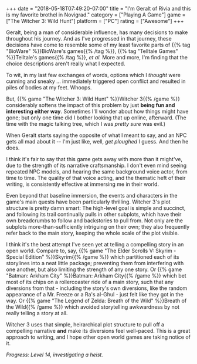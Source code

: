 +++
date = "2018-05-18T07:49:20-07:00"
title = "I'm Geralt of Rivia and this is my favorite brothel in Novigrad."
category = ["Playing A Game"]
game = ["The Witcher 3: Wild Hunt"]
platform = ["PC"]
rating = ["Awesome"]
+++

Geralt, being a man of considerable influence, has many decisions to make throughout his journey.  And as I've progressed in that journey, these decisions have come to resemble some of my least favorite parts of {{% tag "BioWare" %}}BioWare's games{{% /tag %}}, {{% tag "Telltale Games" %}}Telltale's games{{% /tag %}}, <i>et al.</i>  More and more, I'm finding that the choice descriptions aren't really what I expected.

To wit, in my last few exchanges of words, options which I <i>thought</i> were cunning and sneaky ... immediately triggered open conflict and resulted in piles of bodies at my feet.  Whoops.

But, {{% game "The Witcher 3: Wild Hunt" %}}Witcher 3{{% /game %}} considerably softens the impact of this problem by just <b>being fun and interesting either way</b>.  Sometimes I'll wonder about how things might have gone; but only one time did I bother looking that up online, afterward.  (The time with the magic talking tree, which I was <i>pretty sure</i> was evil.)

When Geralt starts saying the opposite of what I meant to say, and an NPC gets all mad about it -- I'm just like, well, <i>get ploughed</i> I guess.  And then he does.

I think it's fair to say that this game gets away with more than it might've, due to the strength of its narrative craftsmanship.  I don't even mind seeing repeated NPC models, and hearing the same background voice actor, from time to time.  The quality of that voice acting, and the thematic heft of their writing, is consistently effective at immersing me in their world.

Even beyond that baseline immersion, the events and characters in the game's main quests have been particularly thrilling.  Witcher 3's plot structure is pretty damn smart: The high-level goal is simple and succinct, and following its trail continually pulls in other subplots, which have their own breadcrumbs to follow and backstories to pull from.  Not only are the subplots more-than-sufficiently intriguing on their own; they also frequently refer back to the main story, keeping the whole scale of the plot visible.

I think it's the best attempt I've seen yet at telling a compelling story in an open world.  Compare to, say, {{% game "The Elder Scrolls V: Skyrim - Special Edition" %}}Skyrim{{% /game %}} which partitioned each of its storylines into a neat little package; preventing them from interfering with one another, but also limiting the strength of any one story.  Or {{% game "Batman: Arkham City" %}}Batman: Arkham City{{% /game %}} which bet most of its chips on a rollercoaster ride of a main story, such that any diversions from that - including the story's own diversions, like the random appearance of a Mr. Freeze or a Ra's al-Ghul - just felt like they got in the way.  Or {{% game "The Legend of Zelda: Breath of the Wild" %}}Breath of the Wild{{% /game %}} which avoided storytelling awkwardness by not really telling a story at all.

Witcher 3 uses that simple, heirarchical plot structure to pull off a compelling narrative <b>and</b> make its diversions feel well-paced.  This is a great approach to writing, and I hope other open world games are taking notice of it.

<i>Progress: Level 14, investigating a heist.</i>
